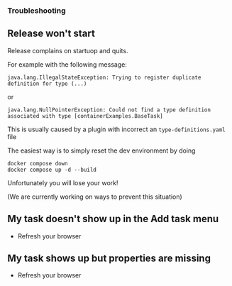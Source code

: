 ### Troubleshooting

## Release won't start

Release complains on startuop and quits.

For example with the following message:

```
java.lang.IllegalStateException: Trying to register duplicate definition for type (...)
```

or

```
java.lang.NullPointerException: Could not find a type definition associated with type [containerExamples.BaseTask]
```

This is usually caused by a plugin with incorrect an `type-definitions.yaml` file

The easiest way is to simply reset the dev environment by doing

    docker compose down
    docker compose up -d --build

Unfortunately you will lose your work!

(We are currently working on ways to prevent this situation)

## My task doesn't show up in the Add task menu

* Refresh your browser

## My task shows up but properties are missing

* Refresh your browser


